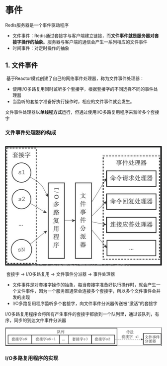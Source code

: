 # 事件

Redis服务器是一个事件驱动程序

- 文件事件：Redis通过套接字与客户端建立链接，而**文件事件就是服务器对套接字操作的抽象**。服务器与客户端的通信会产生一系列相应的文件事件
- 时间事件：对定时操作的抽象

## 1. 文件事件

​	基于Reactor模式创建了自己的网络事件处理器，称为文件事件处理器：

- 使用I/O多路复用同时监听多个套接字，根据套接字的不同选择不同的事件处理器
- 当监听的套接字准备好执行操作时，相应的文件事件就会发生。

文件事件处理器以**单线程方式**运行，但通过使用I/O多路复用程序来监听多个套接字

### 文件事件处理器的构成

​	![image-20211123163345380](image/image-20211123163345380.png)

​	套接字 -> I/O多路复用 -> 文件事件分派器 -> 事件处理器

- 文件事件是对套接字操作的抽象，每当套接字准备好执行操作时，就会产生一个文件事件，因为一个服务器通常会连接多个套接字，所以多个文件事件会并发的出现
- I/O多路复用程序监听多个套接字，向文件事件分派器传送被“激活”的套接字

I/O多路复用程序会将所有产生事件的套接字都放到一个队列里，通过该队列，有序，同步的到达文件事件分派器

![image-20211123164037556](image/image-20211123164037556.png)

### I/O多路复用程序的实现

​	

